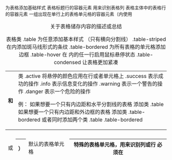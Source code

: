  <!-- bootstrap 提供了一个清晰的创建表格的布局   bootstrap支持的一些表格元素 -->
 <table>   为表格添加基础样式
 <thead>   表格标题行的容器元素<tr> 用来识别表格列
 <tboby>   表格主体中的表格行的容器元素
 <tr>      一组出现在单行上的表格单元格的容器元素（<td> 或 <th>）
 <td>      默认的表格单元格
 <th>      特殊的表格单元格，用来识别列或行  必须在<thead>内使用
 <caption> 关于表格储存内容的描述或总结


表格类 
.table    为任意<table>添加基本样式 （只有横向分割线）
.table-striped   在<tbody>内添加斑马线形式的条纹
.table-bordered  为所有表格的单元格添加边框
.table-hover     在<tbody> 内的任一行启用鼠标悬停状态
.table-condensed  让表格更加紧凑

<tr><th>和<td>类
.active     将悬停的颜色应用在行或者单元格上
.success    表示成功的操作
.info           表示信息变化的操作
.warning   表示一个警告的操作
.danger     表示一个危险的操作



例：
如果想要一个只有内边距和水平分割线的表格 添加类 .table
如果想要一个只有内边距和外边框的表格 添加类 .table-bordered     或者同时添加两个类  .table   .table-bordered
